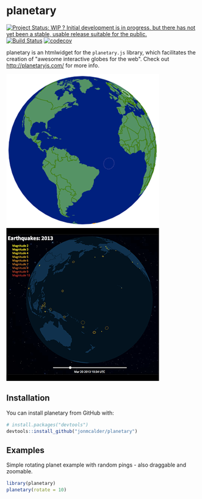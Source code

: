 
<!-- README.md is generated from README.Rmd. Please edit that file -->
planetary
=========

[![Project Status: WIP ? Initial development is in progress, but there has not yet been a stable, usable release suitable for the public.](http://www.repostatus.org/badges/latest/wip.svg)](http://www.repostatus.org/#wip) [![Build Status](https://travis-ci.org/jonmcalder/planetary.svg?branch=master)](https://travis-ci.org/jonmcalder/planetary) [![codecov](https://codecov.io/gh/jonmcalder/planetary/branch/master/graph/badge.svg)](https://codecov.io/gh/jonmcalder/planetary)

planetary is an htmlwidget for the `planetary.js` library, which facilitates the creation of "awesome interactive globes for the web". Check out <http://planetaryjs.com/> for more info.

![](img/ex-rotating.png) ![](img/ex-quake.png)

Installation
------------

You can install planetary from GitHub with:

``` r
# install.packages("devtools")
devtools::install_github("jonmcalder/planetary")
```

Examples
--------

Simple rotating planet example with random pings - also draggable and zoomable.

``` r
library(planetary)
planetary(rotate = 10)
```
